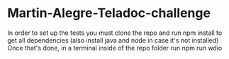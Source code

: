 # Martin-Alegre-Teladoc-challenge
In order to set up the tests you must clone the repo and run npm install to get all dependencies (also install java and node in case it's not installed)
Once that's done, in a terminal inside of the repo folder run npm run wdio
